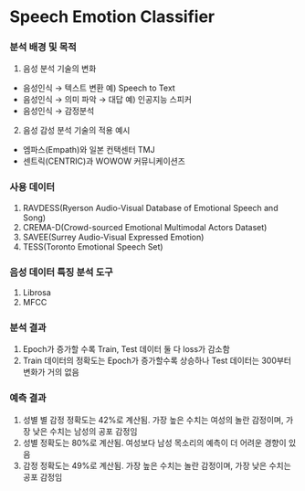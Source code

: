  Speech Emotion Classifier
 =============================================================
 
 ### 분석 배경 및 목적
 
1. 음성 분석 기술의 변화
- 음성인식 → 텍스트 변환 예) Speech to Text
- 음성인식 → 의미 파악 → 대답 예) 인공지능 스피커
- 음성인식 → 감정분석

2. 음성 감성 분석 기술의 적용 예시
- 엠파스(Empath)와 일본 컨택센터 TMJ
- 센트릭(CENTRIC)과 WOWOW 커뮤니케이션즈 

### 사용 데이터

1. RAVDESS(Ryerson Audio-Visual Database of Emotional Speech and Song)
2. CREMA-D(Crowd-sourced Emotional Multimodal Actors Dataset)
3. SAVEE(Surrey Audio-Visual Expressed Emotion)
4. TESS(Toronto Emotional Speech Set)

### 음성 데이터 특징 분석 도구
1. Librosa
2. MFCC

### 분석 결과
1. Epoch가 증가할 수록 Train, Test 데이터 둘 다 loss가 감소함
2. Train 데이터의 정확도는 Epoch가 증가할수록 상승하나 Test 데이터는 300부터 변화가 거의 없음

### 예측 결과
1. 성별 별 감정 정확도는 42%로 계산됨. 가장 높은 수치는 여성의 놀란 감정이며, 가장 낮은 수치는 남성의 공포 감정임
2. 성별 정확도는 80%로 계산됨. 여성보다 남성 목소리의 예측이 더 어려운 경향이 있음
3. 감정 정확도는 49%로 계산됨. 가장 높은 수치는 놀란 감정이며, 가장 낮은 수치는 공포 감정임


